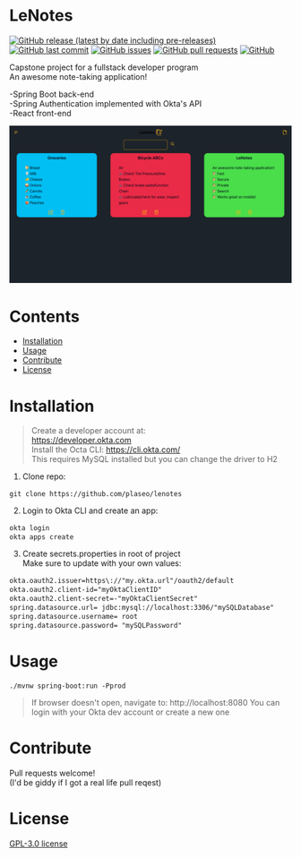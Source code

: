 
# LeNotes

[![GitHub release (latest by date including pre-releases)](https://img.shields.io/github/v/release/plaseo/lenotes?include_prereleases)](https://img.shields.io/github/v/release/plaseo/lenotes?include_prereleases)
[![GitHub last commit](https://img.shields.io/github/last-commit/plaseo/lenotes)](https://img.shields.io/github/last-commit/plaseo/lenotes)
[![GitHub issues](https://img.shields.io/github/issues-raw/plaseo/lenotes)](https://img.shields.io/github/issues-raw/plaseo/lenotes)
[![GitHub pull requests](https://img.shields.io/github/issues-pr/plaseo/lenotes)](https://img.shields.io/github/issues-pr/plaseo/lenotes)
[![GitHub](https://img.shields.io/github/license/plaseo/lenotes)](https://img.shields.io/github/license/plaseo/lenotes)

Capstone project for a fullstack developer program </br>
An awesome note-taking application!

-Spring Boot back-end <br/>
-Spring Authentication implemented with Okta's API </br>
-React front-end

![Demo Preview](https://raw.githubusercontent.com/plaseo/lenotes/main/app/src/lenotesScfreen.png)

# Contents
- [Installation](#installation)
- [Usage](#usage)
- [Contribute](#contribute)
- [License](#license)

# Installation
> Create a developer account at:  
https://developer.okta.com  
Install the Octa CLI:
https://cli.okta.com/   
This requires MySQL installed but you can change the driver to H2

1. Clone repo:
```shell
git clone https://github.com/plaseo/lenotes
```
2. Login to Okta CLI and create an app:
```shell
okta login
okta apps create
```

3. Create secrets.properties in root of project   
Make sure to update with your own values:
```shell
okta.oauth2.issuer=https\://"my.okta.url"/oauth2/default
okta.oauth2.client-id="myOktaClientID"
okta.oauth2.client-secret=-"myOktaClientSecret"
spring.datasource.url= jdbc:mysql://localhost:3306/"mySQLDatabase"
spring.datasource.username= root
spring.datasource.password= "mySQLPassword"
```
# Usage
```shell
./mvnw spring-boot:run -Pprod
```
> If browser doesn't open, navigate to:
http://localhost:8080
You can login with your Okta dev account or create a new one

# Contribute
Pull requests welcome! </br>
(I'd be giddy if I got a real life pull reqest)

# License
[GPL-3.0 license](./LICENSE)